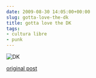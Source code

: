 ```yaml
---  
date: 2009-08-30 14:05:00+00:00  
slug: gotta-love-the-dk  
title: gotta love the DK  
tags:  
- cultura libre  
- punk  
---  
```

  
![DK](http://img195.imageshack.us/img195/3037/46568338.jpg)  
  
[original post](http://www.flickr.com/photos/24760522@N08/2466252899/in/photostream)  
